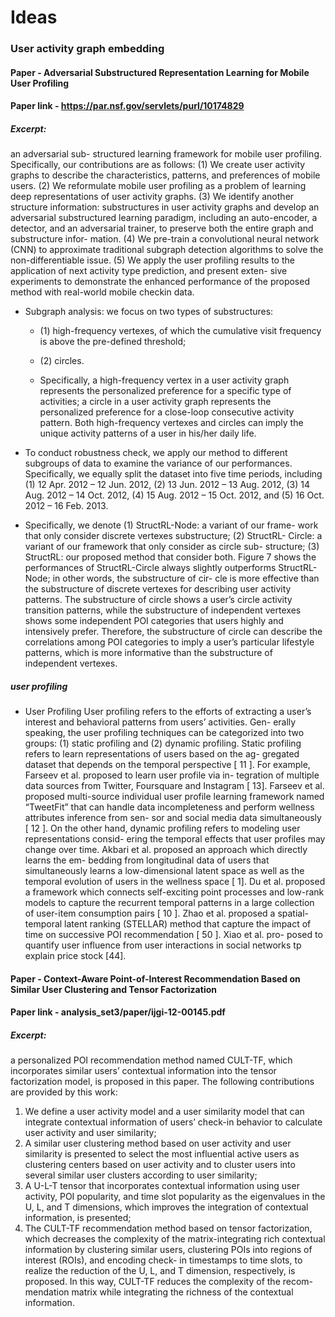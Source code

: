 # Ideas 

### User activity graph embedding
#### Paper - Adversarial Substructured Representation Learning for Mobile User Profiling
#### Paper link - https://par.nsf.gov/servlets/purl/10174829 

##### Excerpt:
an adversarial sub- structured learning framework for mobile user profiling. 
Specifically, our contributions are as follows: (1) We create user activity
graphs to describe the characteristics, patterns, and preferences of
mobile users. (2) We reformulate mobile user profiling as a problem of 
learning deep representations of user activity graphs. (3)
We identify another structure information: substructures in user
activity graphs and develop an adversarial substructured learning
paradigm, including an auto-encoder, a detector, and an adversarial
trainer, to preserve both the entire graph and substructure infor-
mation. (4) We pre-train a convolutional neural network (CNN) to
approximate traditional subgraph detection algorithms to solve the
non-differentiable issue. (5) We apply the user profiling results to
the application of next activity type prediction, and present exten-
sive experiments to demonstrate the enhanced performance of the
proposed method with real-world mobile checkin data.

 - Subgraph analysis: we focus on two types of substructures: 
    - (1) high-frequency vertexes, of which the cumulative visit frequency is above the pre-defined threshold;
    - (2) circles. 
    
    - Specifically, a high-frequency vertex in a user activity graph represents the personalized preference for a specific type of activities; a circle in a user activity graph represents the personalized preference for a close-loop consecutive activity pattern. Both high-frequency vertexes and circles can imply the unique activity patterns of a user in his/her daily life.


- To conduct robustness check, we apply our method to different
subgroups of data to examine the variance of our performances.
Specifically, we equally split the dataset into five time periods,
including (1) 12 Apr. 2012 – 12 Jun. 2012, (2) 13 Jun. 2012 – 13 Aug.
2012, (3) 14 Aug. 2012 – 14 Oct. 2012, (4) 15 Aug. 2012 – 15 Oct. 2012,
and (5) 16 Oct. 2012 – 16 Feb. 2013.

- Specifically, we denote (1) StructRL-Node: a variant of our frame-
work that only consider discrete vertexes substructure; (2) StructRL-
Circle: a variant of our framework that only consider as circle sub-
structure; (3) StructRL: our proposed method that consider both.
Figure 7 shows the performances of StructRL-Circle always slightly
outperforms StructRL-Node; in other words, the substructure of cir-
cle is more effective than the substructure of discrete vertexes for
describing user activity patterns. The substructure of circle shows a
user’s circle activity transition patterns, while the substructure of
independent vertexes shows some independent POI categories that
users highly and intensively prefer. Therefore, the substructure of
circle can describe the correlations among POI categories to imply a
user’s particular lifestyle patterns, which is more informative than
the substructure of independent vertexes.


##### user profiling 
- User Profiling User profiling refers to the efforts of extracting
a user’s interest and behavioral patterns from users’ activities. Gen-
erally speaking, the user profiling techniques can be categorized
into two groups: (1) static profiling and (2) dynamic profiling. Static
profiling refers to learn representations of users based on the ag-
gregated dataset that depends on the temporal perspective [ 11 ].
For example, Farseev et al. proposed to learn user profile via in-
tegration of multiple data sources from Twitter, Foursquare and
Instagram [ 13]. Farseev et al. proposed multi-source individual user
profile learning framework named “TweetFit” that can handle data
incompleteness and perform wellness attributes inference from sen-
sor and social media data simultaneously [ 12 ]. On the other hand,
dynamic profiling refers to modeling user representations consid-
ering the temporal effects that user profiles may change over time.
Akbari et al. proposed an approach which directly learns the em-
bedding from longitudinal data of users that simultaneously learns
a low-dimensional latent space as well as the temporal evolution
of users in the wellness space [ 1]. Du et al. proposed a framework
which connects self-exciting point processes and low-rank models
to capture the recurrent temporal patterns in a large collection of
user-item consumption pairs [ 10 ]. Zhao et al. proposed a spatial-
temporal latent ranking (STELLAR) method that capture the impact
of time on successive POI recommendation [ 50 ]. Xiao et al. pro-
posed to quantify user influence from user interactions in social
networks tp explain price stock [44].


#### Paper - Context-Aware Point-of-Interest Recommendation Based on Similar User Clustering and Tensor Factorization

#### Paper link - analysis_set3/paper/ijgi-12-00145.pdf

##### Excerpt:

a personalized POI recommendation method named CULT-TF, which
incorporates similar users’ contextual information into the tensor factorization model, is
proposed in this paper. The following contributions are provided by this work:
1. We define a user activity model and a user similarity model that can integrate contextual
information of users’ check-in behavior to calculate user activity and user similarity;
2. A similar user clustering method based on user activity and user similarity is presented
to select the most influential active users as clustering centers based on user activity and
to cluster users into several similar user clusters according to user similarity;
3. A U-L-T tensor that incorporates contextual information using user activity, POI
popularity, and time slot popularity as the eigenvalues in the U, L, and T dimensions,
which improves the integration of contextual information, is presented;
4. The CULT-TF recommendation method based on tensor factorization, which decreases
the complexity of the matrix-integrating rich contextual information by clustering
similar users, clustering POIs into regions of interest (ROIs), and encoding check-
in timestamps to time slots, to realize the reduction of the U, L, and T dimension,
respectively, is proposed. In this way, CULT-TF reduces the complexity of the recom-
mendation matrix while integrating the richness of the contextual information.